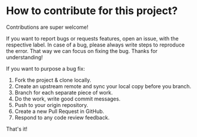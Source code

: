 # How to contribute for this project?

Contributions are super welcome!

If you want to report bugs or requests features, open an issue, with the respective label.
In case of a bug, please always write steps to reproduce the error. That way we can focus on fixing the bug.
Thanks for understanding!

If you want to purpose a bug fix:
1) Fork the project & clone locally.
2) Create an upstream remote and sync your local copy before you branch.
3) Branch for each separate piece of work.
4) Do the work, write good commit messages.
5) Push to your origin repository.
6) Create a new Pull Request in GitHub.
7) Respond to any code review feedback.

That's it!
